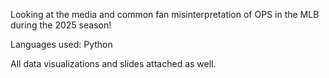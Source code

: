 Looking at the media and common fan misinterpretation of OPS in the MLB during the 2025 season!

Languages used: Python

All data visualizations and slides attached as well.

